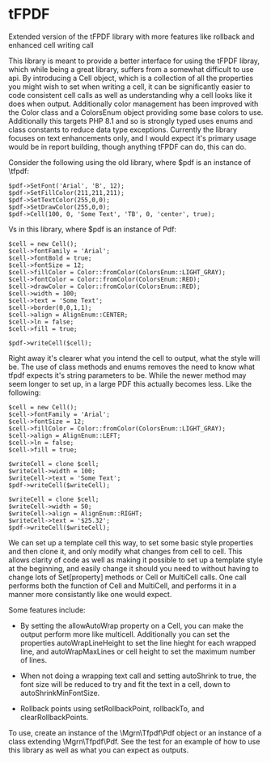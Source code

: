 # tFPDF
Extended version of the tFPDF library with more features like rollback and enhanced cell writing call

This library is meant to provide a better interface for using the tFPDF libray, which while being
a great library, suffers from a somewhat difficult to use api. By introducing a Cell object, 
which is a collection of all the properties you might wish to set when writing a cell, it can
be significantly easier to code consistent cell calls as well as understanding why a cell 
looks like it does when output. Additionally color management has been improved with the Color
class and a ColorsEnum object providing some base colors to use. Additionally this targets PHP 8.1
and so is strongly typed uses enums and class constants to reduce data type exceptions.
Currently the library focuses on text enhancements only, and I would expect it's primary usage
would be in report building, though anything tFPDF can do, this can do.

Consider the following using the old library, where $pdf is an instance of \tfpdf:

    $pdf->SetFont('Arial', 'B', 12);
    $pdf->SetFillColor(211,211,211);
    $pdf->SetTextColor(255,0,0);
    $pdf->SetDrawColor(255,0,0);
    $pdf->Cell(100, 0, 'Some Text', 'TB', 0, 'center', true);

Vs in this library, where $pdf is an instance of Pdf:

    $cell = new Cell();
    $cell->fontFamily = 'Arial';
    $cell->fontBold = true;
    $cell->fontSize = 12;
    $cell->fillColor = Color::fromColor(ColorsEnum::LIGHT_GRAY);
    $cell->fontColor = Color::fromColor(ColorsEnum::RED);
    $cell->drawColor = Color::fromColor(ColorsEnum::RED);
    $cell->width = 100;
    $cell->text = 'Some Text';
    $cell->border(0,0,1,1); 
    $cell->align = AlignEnum::CENTER;
    $cell->ln = false;
    $cell->fill = true;

    $pdf->writeCell($cell);

Right away it's clearer what you intend the cell to output, what the style will be. The use
of class methods and enums removes the need to know what tfpdf expects it's string parameters
to be. While the newer method may seem longer to set up, in a large PDF this actually becomes
less. Like the following:

    $cell = new Cell();
    $cell->fontFamily = 'Arial';
    $cell->fontSize = 12;
    $cell->fillColor = Color::fromColor(ColorsEnum::LIGHT_GRAY);
    $cell->align = AlignEnum::LEFT;
    $cell->ln = false;
    $cell->fill = true;
    
    $writeCell = clone $cell;
    $writeCell->width = 100;
    $writeCell->text = 'Some Text';
    $pdf->writeCell($writeCell);

    $writeCell = clone $cell;
    $writeCell->width = 50;
    $writeCell->align = AlignEnum::RIGHT;
    $writeCell->text = '$25.32';
    $pdf->writeCell($writeCell);

We can set up a template cell this way, to set some basic style properties and then clone it, 
and only modify what changes from cell to cell. This allows clarity of code as well as making
it possible to set up a template style at the beginning, and easily change it should you need
to without having to change lots of Set[property] methods or Cell or MultiCell calls.  One 
call performs both the function of Cell and MultiCell, and performs it 
in a manner more consistantly like one would expect.

Some features include:

* By setting the allowAutoWrap property on a Cell, you can make the output perform more like
multicell. Additionally you can set the properties autoWrapLineHeight to set the line hieght
for each wrapped line, and autoWrapMaxLines or cell height to set the maximum number of lines.

* When not doing a wrapping text call and setting autoShrink to true, the font
size will be reduced to try and fit the text in a cell, down to autoShrinkMinFontSize. 

* Rollback points using setRollbackPoint, rollbackTo, and clearRollbackPoints.

To use, create an instance of the \Mgrn\Tfpdf\Pdf object or an instance of a class extending
\Mgrn\Tfpdf\Pdf. See the test for an example of how to use this library as well as what
you can expect as outputs.